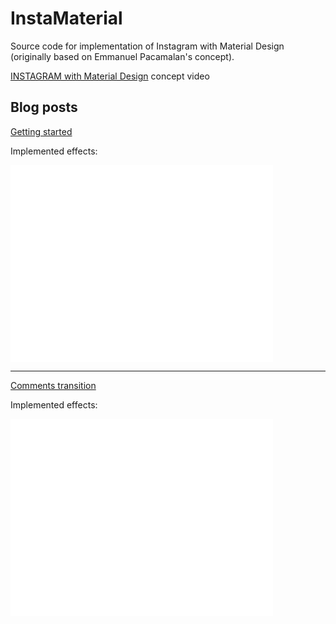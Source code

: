 InstaMaterial
=============

Source code for implementation of Instagram with Material Design (originally based on Emmanuel Pacamalan's concept). 

[INSTAGRAM with Material Design](https://www.youtube.com/watch?v=ojwdmgmdR_Q) concept video

## Blog posts
[Getting started](http://frogermcs.github.io/Instagram-with-Material-Design-concept-is-getting-real)

Implemented effects:

<iframe width="420" height="315" src="//www.youtube.com/embed/fYhpc1LddHE" frameborder="0" allowfullscreen></iframe>

---

[Comments transition](http://frogermcs.github.io/Instagram-with-Material-Design-concept-part-2-Comments/)

Implemented effects:

<iframe width="420" height="315" src="//www.youtube.com/embed/b8OOaluag-w" frameborder="0" allowfullscreen></iframe>
